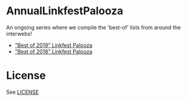 # AnnualLinkfestPalooza

An ongoing series where we compile the 'best-of' lists from around the interwebs!

* ["Best of 2019" Linkfest Palooza](2019.md)
* ["Best of 2018" Linkfest Palooza](2018.md)

# License

See [LICENSE](LICENSE)